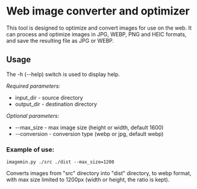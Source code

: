 # Web image converter and optimizer

This tool is designed to optimize and convert images for use on the web. It can process and optimize images in JPG, WEBP, PNG and HEIC formats, and save the resulting file as JPG or WEBP. 

## Usage

The -h (--help) switch is used to display help.

*Required parameters:*
- input_dir - source directory
- output_dir - destination directory

*Optional parameters:*
- --max_size - max image size (height or width, default 1600)
- --conversion - conversion type (webp or jpg, default webp)

### Example of use:

```imagemin.py ./src ./dist --max_size=1200```

Converts images from "src" directory into "dist" directory, to webp format, with max size limited to 1200px (width or height, the ratio is kept).
